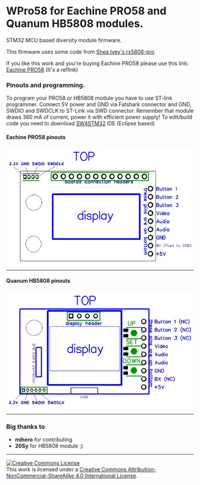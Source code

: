 # WPro58 for Eachine PRO58 and Quanum HB5808 modules.
STM32 MCU based diversity module firmware.

This firmware uses some code from [Shea Ivey's rx5808-pro](https://github.com/sheaivey/rx5808-pro-diversity) 

If you like this work and you're buying Eachine PRO58 please use this link:
[Eachine PRO58](https://www.banggood.com/Eachine-PRO58-RX-Diversity-40CH-5_8G-OLED-SCAN-VRX-FPV-Receiver-for-FatShark-Goggles-p-1160357.html?p=CL07182964413201511Q)
(It's a reflink)

### Pinouts and programming.
To program your PRO58 or HB5808 module you have to use ST-link programmer.
Connect 5V power and GND via Fatshark connector and GND, SWDIO and SWDCLK to ST-Link via SWD connector.
Remember that module draws 360 mA of current, power it with efficient power supply!
To edit/build code you need to download [SW4STM32](http://www.openstm32.org/HomePage) IDE (Eclipse based)

#### Eachine PRO58 pinouts
![Pinouts](docs/PRO58_pinouts.jpg)

___

#### Quanum HB5808 pinouts
![Pinouts](docs/HB5808_pinouts.jpg)

___

### Big thanks to
- **mihero** for contributing
- **20Sy** for HB5808 module ;)

___

<a rel="license" href="http://creativecommons.org/licenses/by-nc-sa/4.0/"><img alt="Creative Commons License" style="border-width:0" src="https://i.creativecommons.org/l/by-nc-sa/4.0/88x31.png" /></a><br />This work is licensed under a <a rel="license" href="http://creativecommons.org/licenses/by-nc-sa/4.0/">Creative Commons Attribution-NonCommercial-ShareAlike 4.0 International License</a>.

